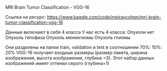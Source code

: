 MRI Brain Tumor Classification - VGG-16

Ссылка на ресурс: https://www.kaggle.com/code/meiravcohen/mri-brain-tumor-classification-vgg-16

Данные включают в себя 4 класса У нас есть 4 класса:
Опухоли нет
Опухоль гипофиза
Опухоль менингиомы
Опухоль глиомы

Они разделены на папки train, validation и test в соотношении 70%: 10%: 20% 
VGG-16 получает входные размеры (размер пакета, ширина изображения, высота изображения, глубина =3). Этот набор данных изображений имеет оттенки серого (глубина=1)